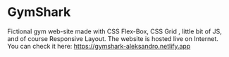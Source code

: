 # GymShark
Fictional gym web-site made with CSS Flex-Box, CSS Grid , little bit of JS, and of course Responsive Layout.
The website is hosted live on Internet. You can check it here: https://gymshark-aleksandro.netlify.app
